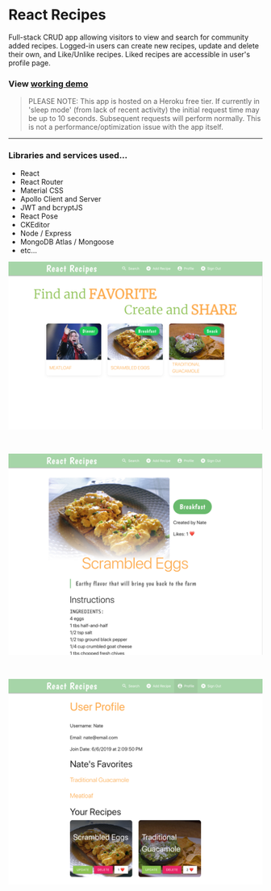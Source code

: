 # React Recipes

Full-stack CRUD app allowing visitors to view and search for community added recipes.  Logged-in users can create new recipes, update and delete their own, and Like/Unlike recipes.  Liked recipes are accessible in user's profile page.

### View [working demo](https://react-recipes-nds.herokuapp.com/)

> PLEASE NOTE: This app is hosted on a Heroku free tier.  If currently in 'sleep mode' (from lack of recent activity) the initial request time may be up to 10 seconds.  Subsequent requests will perform normally.  This is not a performance/optimization issue with the app itself.

---

### Libraries and services used...
- React
- React Router
- Material CSS
- Apollo Client and Server
- JWT and bcryptJS
- React Pose
- CKEditor
- Node / Express
- MongoDB Atlas / Mongoose
- etc...

![ss1](images/Screen_Shot_1.png)

<br>

![ss2](images/Screen_Shot_2.png)

<br>

![ss3](images/Screen_Shot_3.png)
